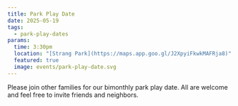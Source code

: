 ```yaml
---
title: Park Play Date
date: 2025-05-19
tags:
  - park-play-dates
params:
  time: 3:30pm
  location: "[Strang Park](https://maps.app.goo.gl/J2XpyiFkwkMAFRja8)"
  featured: true
  image: events/park-play-date.svg
---
```


Please join other families for our bimonthly park play date. All are welcome and feel free to invite friends and neighbors.
